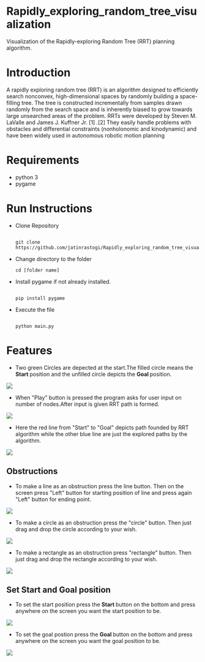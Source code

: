 # Rapidly_exploring_random_tree_visualization
Visualization of the Rapidly-exploring Random Tree (RRT) planning algorithm.

# Introduction
  A rapidly exploring random tree (RRT) is an algorithm designed to efficiently search nonconvex, high-dimensional spaces by randomly building a space-filling tree. The tree is constructed incrementally from samples drawn randomly from the search space and is inherently biased to grow towards large unsearched areas of the problem. RRTs were developed by Steven M. LaValle and James J. Kuffner Jr. [1] .[2] They easily handle problems with obstacles and differential constraints (nonholonomic and kinodynamic) and have been widely used in autonomous robotic motion planning
  
  # Requirements
  - python 3
  - pygame
  
  
 # Run Instructions
 
   - Clone Repository
      ```
    
      git clone https://github.com/jatinrastogi/Rapidly_exploring_random_tree_visualization.git
      
      ```
    
   - Change directory to the folder
      ```
      cd [folder name]
      
      ```
   
   - Install pygame if not already installed.
      ```
   
      pip install pygame
      
      ```
   
    
   -  Execute the file
      ```
      
      python main.py
      
      ```
      
      
      
   # Features
   
   - Two green Circles are depected at the start.The filled circle means the <b> Start </b> position and the unfilled circle depicts the <b> Goal </b> 
    position.
    
   <img src="images/1.png">
   
   
   - When "Play" button is pressed the program asks for user input on number of nodes.After input is given RRT path is formed.

   <img src= "images/2.png" >
   
   - Here the red line from "Start" to "Goal" depicts path founded by RRT algorithm while the other blue line are just the explored paths by the algorithm.

   <img src= "images/3.png">
   
   ## Obstructions
    
   - To make a line as an obstruction press the line button. Then on the screen press "Left" button for starting position of line and press again "Left" button for ending point.
    
   <img src="images/4.png">
   
  - To make a circle as an obstruction press the "circle" button. Then just drag and drop the circle according to your wish.


   <img src="images/5.png">
    
  - To make a rectangle as an obstruction press "rectangle" button. Then just drag and drop the rectangle according to your wish.
  
   <img src="images/6.png">
    
 
  ## Set Start and Goal position
  
   - To set the start position press the <b> Start </b> button on the bottom and press anywhere on the screen you want the start position to be.

   <img src="images/7.png">
   
   - To set the goal postion press the <b> Goal </b> button on the bottom and press anywhere on the screen you want the goal position to be.


   <img src="images/8.png">
   
